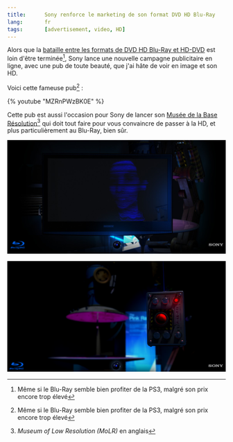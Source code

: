 ```yaml
---
title:      Sony renforce le marketing de son format DVD HD Blu-Ray
lang:       fr
tags:       [advertisement, video, HD]
---
```


Alors que la [bataille entre les formats de DVD HD Blu-Ray et HD-DVD](http://www.marketing-planet.com/articles/dvd-marketing-war-sonyaeurotms-blu-ray-against-toshibaaeurotms-hd-dvd-91.html) est loin d'être terminée[^1], Sony lance une nouvelle campagne publicitaire en ligne, avec une pub de toute beauté, que j'ai hâte de voir en image et son HD.

[^1]: Même si le Blu-Ray semble bien profiter de la PS3, malgré son prix encore trop élevé

Voici cette fameuse pub[^1] :

{% youtube "MZRnPWzBK0E" %}

Cette pub est aussi l'occasion pour Sony de lancer son [Musée de la Base Résolution](http://www.blu-ray.sony-europe.com/)[^2] qui doit tout faire pour vous convaincre de passer à la HD, et plus particulièrement au Blu-Ray, bien sûr.

![](sony-bluray-mold1.png "Le Musée de la Base Résolution")

![](sony-bluray-mold2.png "Le Musée de la Base Résolution")

[^1]: Désolé pour la faible qualité, la [version fournie par Sony](http://www.blu-ray.sony-europe.com/player/player.php?lang=fr) se lance automatiquement et le code HTML proposé est pourri…

[^2]: *Museum of Low Resolution (MoLR)* en anglais
